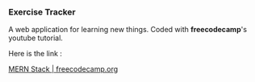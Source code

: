 ### Exercise Tracker

A web application for learning new things. Coded with **freecodecamp**'s youtube tutorial. 

Here is the link : 

[MERN Stack | freecodecamp.org](https://www.youtube.com/watch?v=7CqJlxBYj-M)
